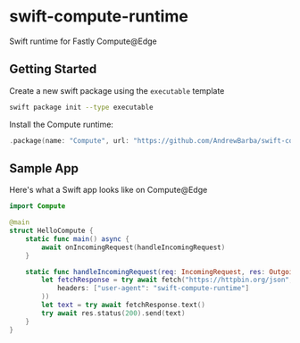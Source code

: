 # swift-compute-runtime

Swift runtime for Fastly Compute@Edge

## Getting Started

Create a new swift package using the `executable` template

```sh
swift package init --type executable
```

Install the Compute runtime:

```swift
.package(name: "Compute", url: "https://github.com/AndrewBarba/swift-compute-runtime", branch: "main")
```

## Sample App

Here's what a Swift app looks like on Compute@Edge

```swift
import Compute

@main
struct HelloCompute {
    static func main() async {
        await onIncomingRequest(handleIncomingRequest)
    }

    static func handleIncomingRequest(req: IncomingRequest, res: OutgoingResponse) async throws {
        let fetchResponse = try await fetch("https://httpbin.org/json", .options(
            headers: ["user-agent": "swift-compute-runtime"]
        ))
        let text = try await fetchResponse.text()
        try await res.status(200).send(text)
    }
}
```
